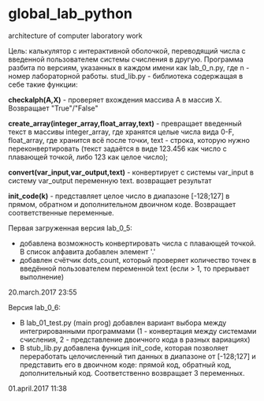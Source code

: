 # global_lab_python
architecture of computer laboratory work

Цель: калькулятор с интерактивной оболочкой, переводящий числа с введенной пользователем системы счисления в другую.
Программа разбита по версиям, указанных в каждом имени как lab_0_n.py, где n - номер лабораторной работы. 
stud_lib.py - библиотека содержащая в себе такие функции:

**checkalph(A,X)** - проверяет вхождения массива A в массив X. Возвращает "True"/"False"

**create_array(integer_array,float_array,text)** - превращает введенный текст в массивы integer_array, где хранятся целые числа вида 0-F,
float_array, где хранится всё после точки, text - строка, которую нужно переконвертировать (текст задаётся в виде 123.456 как число с плавающей точкой, либо 123 как целое число);

**convert(var_input,var_output,text)** - конвертирует с системы var_input в систему var_output переменную text. возвращает результат

**init_code(k)** - представляет целое число в диапазоне [-128;127] в прямом, обратном и дополнительном двоичном коде. Возвращает соответственные переменные.

Первая загруженная версия lab_0_5:
  - добавлена возможность конвертировать числа с плавающей точкой. В список алфавита добавлен элемент '.'
  - добавлен счётчик dots_count, который проверяет количество точек в введённой пользователем переменной text (если > 1, то прерывает выполнение)

20.march.2017     23:55

Версия lab_0_6:
  - В lab_01_test.py (main prog) добавлен вариант выбора между интегрированными программами (1 - конвертация между системами счисления, 2 - представление двоичного кода в разных вариациях)
  - В stub_lib.py добавлена функция init_code, которая позволяет переработать целочисленный тип данных в диапазоне от [-128;127] и представить его в двоичном коде: прямой код, обратный код, дополнительный код. Соответственно возвращает 3 переменных.

01.april.2017     11:38
